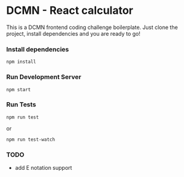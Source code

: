 # DCMN - React calculator

This is a DCMN frontend coding challenge boilerplate. Just clone the project, install dependencies and you are ready to go!

### Install dependencies
```
npm install
```

### Run Development Server
```
npm start
```

### Run Tests
```
npm run test
```

or
```
npm run test-watch
```

### TODO

- add E notation support
